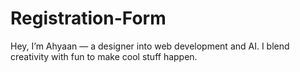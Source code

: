 # Registration-Form
Hey, I’m Ahyaan — a designer into web development and AI. I blend creativity with fun to make cool stuff happen.
